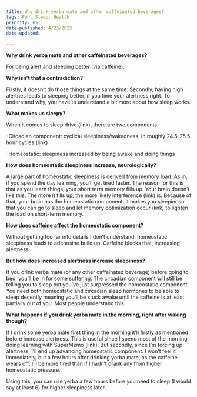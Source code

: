 ```yaml
---
title: Why drink yerba mate and other caffeinated beverages?
tags: Fun, Sleep, Health
priority: 65
date-published: 4/23/2022
date-updated: 

---
```




**Why drink yerba mate and other caffeinated beverages?**

For being alert and sleeping better (via caffeine).  

**Why isn’t that a contradiction?**

Firstly, it doesn’t do those things at the same time. Secondly, having high alertnes leads to sleeping better, if you time your alertness right. To understand why, you have to understand a bit more about how sleep works.  

**What makes us sleepy?**

When it comes to sleep drive (link), there are two components:

-Circadian component: cyclical sleepiness/wakedness, in roughly 24.5-25.5 hour cycles (link)

-Homeostatic: sleepiness increased by being awake and doing things 

**How does homeostatic sleepiness increase, neurologically?**

A large part of homeostatic sleepiness is derived from memory load. As in, if you spend the day learning, you’ll get tired faster. The reason for this is that as you learn things, your short term memory fills up. Your brain doesn’t like this. The more it fills up, the more likely interference (link) is. Because of that, your brain has the homeostatic component. It makes you sleepier so that you can go to sleep and let memory optimization occur (link) to lighten the load on short-term memory.  

**How does caffeine affect the homeostatic component?** 

Without getting too far into details I don’t understand, homeostatic sleepiness leads to adenosine build up. Caffeine blocks that, increasing alertness.  

**But how does increased alertness increase sleepiness?** 

If you drink yerba mate (or any other caffeinated beverage) before going to bed, you’ll be in for some suffering. The circadian component will still be telling you to sleep but you’ve just surpressed the homeostatic component. You need both homeostatic and circadian sleep hormones to be able to sleep decently meaning you’ll be stuck awake until the caffeine is at least partially out of you. Most people understand this.  

**What happens if you drink yerba mate in the morning, right after waking though?** 

If I drink some yerba mate first thing in the morning it’ll firstly as mentioned before increase alertness. This is useful since I spend most of the morning doing learning with SuperMemo (link). But secondly, since I’m forcing up alertness, I’ll end up advancing homeostatic component. I won’t feel it immediately, but a few hours after drinking yerba mate, as the caffeine wears off, I’ll be more tired than if I hadn’t drank any from higher homeostatic pressure. 

Using this, you can use yerba a few hours before you need to sleep (I would say at least 6) for higher sleepiness later. 